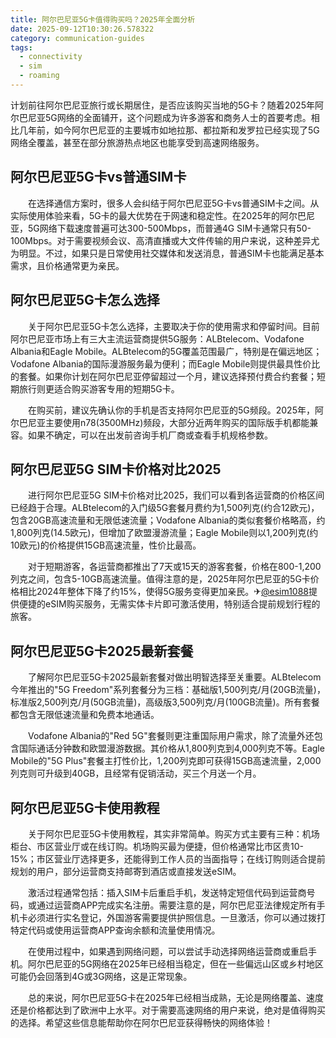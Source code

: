```yaml
---
title: 阿尔巴尼亚5G卡值得购买吗？2025年全面分析
date: 2025-09-12T10:30:26.578322
category: communication-guides
tags:
  - connectivity
  - sim
  - roaming
---
```


计划前往阿尔巴尼亚旅行或长期居住，是否应该购买当地的5G卡？随着2025年阿尔巴尼亚5G网络的全面铺开，这个问题成为许多游客和商务人士的首要考虑。相比几年前，如今阿尔巴尼亚的主要城市如地拉那、都拉斯和发罗拉已经实现了5G网络全覆盖，甚至在部分旅游热点地区也能享受到高速网络服务。

## 阿尔巴尼亚5G卡vs普通SIM卡

　　在选择通信方案时，很多人会纠结于阿尔巴尼亚5G卡vs普通SIM卡之间。从实际使用体验来看，5G卡的最大优势在于网速和稳定性。在2025年的阿尔巴尼亚，5G网络下载速度普遍可达300-500Mbps，而普通4G SIM卡通常只有50-100Mbps。对于需要视频会议、高清直播或大文件传输的用户来说，这种差异尤为明显。不过，如果只是日常使用社交媒体和发送消息，普通SIM卡也能满足基本需求，且价格通常更为亲民。

## 阿尔巴尼亚5G卡怎么选择

　　关于阿尔巴尼亚5G卡怎么选择，主要取决于你的使用需求和停留时间。目前阿尔巴尼亚市场上有三大主流运营商提供5G服务：ALBtelecom、Vodafone Albania和Eagle Mobile。ALBtelecom的5G覆盖范围最广，特别是在偏远地区；Vodafone Albania的国际漫游服务最为便利；而Eagle Mobile则提供最具性价比的套餐。如果你计划在阿尔巴尼亚停留超过一个月，建议选择预付费合约套餐；短期旅行则更适合购买游客专用的短期5G卡。

　　在购买前，建议先确认你的手机是否支持阿尔巴尼亚的5G频段。2025年，阿尔巴尼亚主要使用n78(3500MHz)频段，大部分近两年购买的国际版手机都能兼容。如果不确定，可以在出发前咨询手机厂商或查看手机规格参数。

## 阿尔巴尼亚5G SIM卡价格对比2025

　　进行阿尔巴尼亚5G SIM卡价格对比2025，我们可以看到各运营商的价格区间已经趋于合理。ALBtelecom的入门级5G套餐月费约为1,500列克(约合12欧元)，包含20GB高速流量和无限低速流量；Vodafone Albania的类似套餐价格略高，约1,800列克(14.5欧元)，但增加了欧盟漫游流量；Eagle Mobile则以1,200列克(约10欧元)的价格提供15GB高速流量，性价比最高。

　　对于短期游客，各运营商都推出了7天或15天的游客套餐，价格在800-1,200列克之间，包含5-10GB高速流量。值得注意的是，2025年阿尔巴尼亚的5G卡价格相比2024年整体下降了约15%，使得5G服务变得更加亲民。✈[@esim1088](https://t.me/s/esim1088)提供便捷的eSIM购买服务，无需实体卡片即可激活使用，特别适合提前规划行程的旅客。

## 阿尔巴尼亚5G卡2025最新套餐

　　了解阿尔巴尼亚5G卡2025最新套餐对做出明智选择至关重要。ALBtelecom今年推出的"5G Freedom"系列套餐分为三档：基础版1,500列克/月(20GB流量)，标准版2,500列克/月(50GB流量)，高级版3,500列克/月(100GB流量)。所有套餐都包含无限低速流量和免费本地通话。

　　Vodafone Albania的"Red 5G"套餐则更注重国际用户需求，除了流量外还包含国际通话分钟数和欧盟漫游数据。其价格从1,800列克到4,000列克不等。Eagle Mobile的"5G Plus"套餐主打性价比，1,200列克即可获得15GB高速流量，2,000列克则可升级到40GB，且经常有促销活动，买三个月送一个月。

## 阿尔巴尼亚5G卡使用教程

　　关于阿尔巴尼亚5G卡使用教程，其实非常简单。购买方式主要有三种：机场柜台、市区营业厅或在线订购。机场购买最为便捷，但价格通常比市区贵10-15%；市区营业厅选择更多，还能得到工作人员的当面指导；在线订购则适合提前规划的用户，部分运营商支持邮寄到酒店或直接发送eSIM。

　　激活过程通常包括：插入SIM卡后重启手机，发送特定短信代码到运营商号码，或通过运营商APP完成实名注册。需要注意的是，阿尔巴尼亚法律规定所有手机卡必须进行实名登记，外国游客需要提供护照信息。一旦激活，你可以通过拨打特定代码或使用运营商APP查询余额和流量使用情况。

　　在使用过程中，如果遇到网络问题，可以尝试手动选择网络运营商或重启手机。阿尔巴尼亚的5G网络在2025年已经相当稳定，但在一些偏远山区或乡村地区可能仍会回落到4G或3G网络，这是正常现象。

　　总的来说，阿尔巴尼亚5G卡在2025年已经相当成熟，无论是网络覆盖、速度还是价格都达到了欧洲中上水平。对于需要高速网络的用户来说，绝对是值得购买的选择。希望这些信息能帮助你在阿尔巴尼亚获得畅快的网络体验！